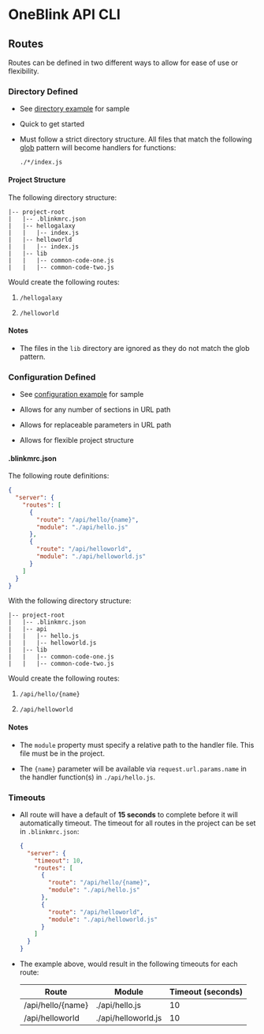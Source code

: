# OneBlink API CLI

## Routes

Routes can be defined in two different ways to allow for ease of use or flexibility.

### Directory Defined

- See [directory example](../examples/directory) for sample

- Quick to get started

- Must follow a strict directory structure. All files that match the following [glob](https://github.com/isaacs/node-glob) pattern will become handlers for functions:

  ```
  ./*/index.js
  ```

#### Project Structure

The following directory structure:

```
|-- project-root
|   |-- .blinkmrc.json
|   |-- hellogalaxy
|   |   |-- index.js
|   |-- helloworld
|   |   |-- index.js
|   |-- lib
|   |   |-- common-code-one.js
|   |   |-- common-code-two.js
```

Would create the following routes:

1.  `/hellogalaxy`

1.  `/helloworld`

#### Notes

- The files in the `lib` directory are ignored as they do not match the glob pattern.

### Configuration Defined

- See [configuration example](../examples/configuration) for sample

- Allows for any number of sections in URL path

- Allows for replaceable parameters in URL path

- Allows for flexible project structure

#### .blinkmrc.json

The following route definitions:

```json
{
  "server": {
    "routes": [
      {
        "route": "/api/hello/{name}",
        "module": "./api/hello.js"
      },
      {
        "route": "/api/helloworld",
        "module": "./api/helloworld.js"
      }
    ]
  }
}
```

With the following directory structure:

```
|-- project-root
|   |-- .blinkmrc.json
|   |-- api
|   |   |-- hello.js
|   |   |-- helloworld.js
|   |-- lib
|   |   |-- common-code-one.js
|   |   |-- common-code-two.js
```

Would create the following routes:

1.  `/api/hello/{name}`

1.  `/api/helloworld`

#### Notes

- The `module` property must specify a relative path to the handler file. This file must be in the project.

- The `{name}` parameter will be available via `request.url.params.name` in the handler function(s) in `./api/hello.js`.

### Timeouts

- All route will have a default of **15 seconds** to complete before it will automatically timeout. The timeout for all routes in the project can be set in `.blinkmrc.json`:

  ```json
  {
    "server": {
      "timeout": 10,
      "routes": [
        {
          "route": "/api/hello/{name}",
          "module": "./api/hello.js"
        },
        {
          "route": "/api/helloworld",
          "module": "./api/helloworld.js"
        }
      ]
    }
  }
  ```

- The example above, would result in the following timeouts for each route:

  | Route             | Module              | Timeout (seconds) |
  | ----------------- | ------------------- | ----------------- |
  | /api/hello/{name} | ./api/hello.js      | 10                |
  | /api/helloworld   | ./api/helloworld.js | 10                |
